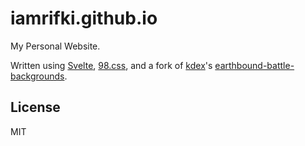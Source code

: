 # iamrifki.github.io

My Personal Website.

Written using [Svelte](https://svelte.dev/), [98.css](https://jdan.github.io/98.css/), and a fork of [kdex](https://github.com/kdex)'s [earthbound-battle-backgrounds](https://github.com/IamRifki/earthbound-battle-backgrounds-rollup).

## License

MIT
